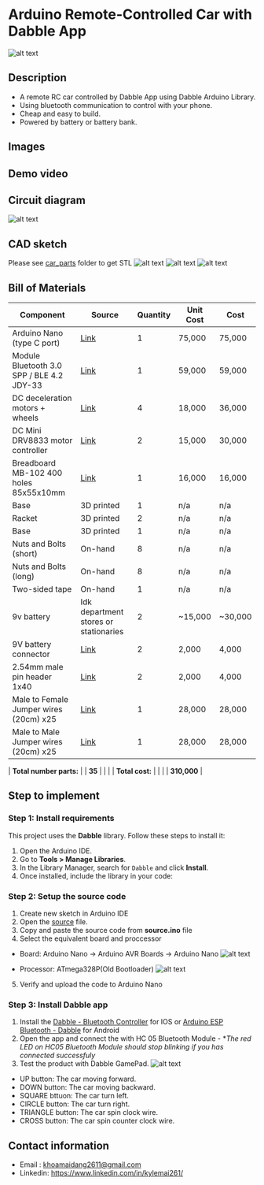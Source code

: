 # Arduino Remote-Controlled Car with Dabble App

![alt text](/images/car_design_full.jpeg)

## Description

- A remote RC car controlled by Dabble App using Dabble Arduino Library.
- Using bluetooth communication to control with your phone.
- Cheap and easy to build.
- Powered by battery or battery bank.

## Images

## Demo video

## Circuit diagram

![alt text](images/circuit_diagram.png)

## CAD sketch

Please see [car_parts](/cad_parts/) folder to get STL
![alt text](/images/car_design_full.jpeg)
![alt text](/images/car_design_below.jpeg)
![alt text](/images/car_design_closeup.jpeg)

## Bill of Materials

| Component                                 | Source                                                                                                   | Quantity | Unit Cost | Cost    |
| ----------------------------------------- | -------------------------------------------------------------------------------------------------------- | -------- | --------- | ------- |
| Arduino Nano (type C port)                | [Link](https://hshop.vn/mach-nano-ch340-cong-usb-c-arduino-nano-compatible)                              | 1        | 75,000    | 75,000  |
| Module Bluetooth 3.0 SPP / BLE 4.2 JDY-33 | [Link](https://hshop.vn/mach-thu-phat-bluetooth-dual-mode-3-0-spp-ble-4-2-jdy-33-hc-05-hc-06-compatible) | 1        | 59,000    | 59,000  |
| DC deceleration motors + wheels           | [Link](https://hshop.vn/dong-co-dc-giamtoc-v1-1-48)                                                      | 4        | 18,000    | 36,000  |
| DC Mini DRV8833 motor controller          | [Link](https://hshop.vn/mach-dieu-khien-dong-co-dc-mini-drv8833)                                         | 2        | 15,000    | 30,000  |
| Breadboard MB-102 400 holes 85x55x10mm    | [Link](https://hshop.vn/test-board-camnho-8-5-x-5-5-cm)                                                  | 1        | 16,000    | 16,000  |
| Base                                      | 3D printed                                                                                               | 1        | n/a       | n/a     |
| Racket                                    | 3D printed                                                                                               | 2        | n/a       | n/a     |
| Base                                      | 3D printed                                                                                               | 1        | n/a       | n/a     |
| Nuts and Bolts (short)                    | On-hand                                                                                                  | 8        | n/a       | n/a     |
| Nuts and Bolts (long)                     | On-hand                                                                                                  | 8        | n/a       | n/a     |
| Two-sided tape                            | On-hand                                                                                                  | 1        | n/a       | n/a     |
| 9v battery                                | Idk department stores or stationaries                                                                    | 2        | ~15,000   | ~30,000 |
| 9V battery connector                      | [Link](https://hshop.vn/giac-pin-vuong-9v)                                                               | 2        | 2,000     | 4,000   |
| 2.54mm male pin header 1x40               | [Link](https://hshop.vn/rao-duc-don-chon-thang-40chon)                                                   | 2        | 2,000     | 4,000   |
| Male to Female Jumper wires (20cm) x25    | [Link](https://hshop.vn/day-cam-breadboard-duc-cai-20cm-bo-25-soi-don-loai-tot-m-f-jumper-wire)          | 1        | 28,000    | 28,000  |
| Male to Male Jumper wires (20cm) x25      | [Link](https://hshop.vn/day-cam-breadboard-duc-duc-20cm-bo-25-soi-don-loai-tot-m-m-jumper-wire)          | 1        | 28,000    | 28,000  |

| **Total number parts:** | | **35** | | |
| **Total cost:** | | | | **310,000** |

## Step to implement

### Step 1: Install requirements

This project uses the **Dabble** library. Follow these steps to install it:

1. Open the Arduino IDE.
2. Go to **Tools > Manage Libraries**.
3. In the Library Manager, search for `Dabble` and click **Install**.
4. Once installed, include the library in your code:

### Step 2: Setup the source code

1. Create new sketch in Arduino IDE
2. Open the [source](source.ino) file.
3. Copy and paste the source code from **source.ino** file
4. Select the equivalent board and proccessor

- Board: Arduino Nano -> Arduino AVR Boards -> Arduino Nano
  ![alt text](images/ide_set_up.png)

- Processor: ATmega328P(Old Bootloader)
  ![alt text](images/processor.png)

5. Verify and upload the code to Arduino Nano

### Step 3: Install Dabble app

1. Install the [Dabble - Bluetooth Controller](https://apps.apple.com/vn/app/dabble-bluetooth-controller/id1472734455?l=vi) for IOS or [Arduino ESP Bluetooth - Dabble](https://play.google.com/store/apps/details?id=io.dabbleapp&pli=1) for Android
2. Open the app and connect the with HC 05 Bluetooth Module - \*_The red LED on HC05 Bluetooth Module should stop blinking if you has connected successfuly_
3. Test the product with Dabble GamePad.
   ![alt text](images/dabble_gamepad.png)

- UP button: The car moving forward.
- DOWN button: The car moving backward.
- SQUARE bttuon: The car turn left.
- CIRCLE button: The car turn right.
- TRIANGLE button: The car spin clock wire.
- CROSS button: The car spin counter clock wire.

## Contact information

- Email : khoamaidang2611@gmail.com
- Linkedin: https://www.linkedin.com/in/kylemai261/
